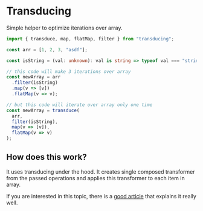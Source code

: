 # Transducing

Simple helper to optimize iterations over array.

```ts
import { transduce, map, flatMap, filter } from "transducing";

const arr = [1, 2, 3, "asdf"];

const isString = (val: unknown): val is string => typeof val === "string";

// this code will make 3 iterations over array
const newArray = arr
  .filter(isString)
  .map(v => [v])
  .flatMap(v => v);

// but this code will iterate over array only one time
const newArray = transduce(
  arr,
  filter(isString),
  map(v => [v]),
  flatMap(v => v)
);
```

## How does this work?

It uses transducing under the hood. It creates single composed transformer from the passed operations and applies this transformer to each item in array.

If you are interested in this topic, there is a [good article](https://www.digitalocean.com/community/tutorials/javascript-functional-programming-explained-fusion-transduction)
that explains it really well.
